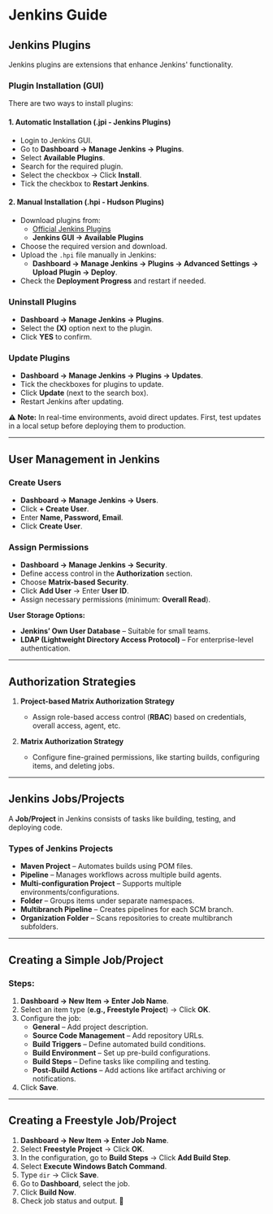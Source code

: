 
# **Jenkins Guide**

## **Jenkins Plugins**
Jenkins plugins are extensions that enhance Jenkins' functionality.

### **Plugin Installation (GUI)**
There are two ways to install plugins:

#### **1. Automatic Installation (.jpi - Jenkins Plugins)**
- Login to Jenkins GUI.
- Go to **Dashboard → Manage Jenkins → Plugins**.
- Select **Available Plugins**.
- Search for the required plugin.
- Select the checkbox → Click **Install**.
- Tick the checkbox to **Restart Jenkins**.

#### **2. Manual Installation (.hpi - Hudson Plugins)**
- Download plugins from:
  - [Official Jenkins Plugins](https://plugins.jenkins.io/)
  - **Jenkins GUI → Available Plugins**
- Choose the required version and download.
- Upload the `.hpi` file manually in Jenkins:
  - **Dashboard → Manage Jenkins → Plugins → Advanced Settings → Upload Plugin → Deploy**.
- Check the **Deployment Progress** and restart if needed.

### **Uninstall Plugins**
- **Dashboard → Manage Jenkins → Plugins**.
- Select the **(X)** option next to the plugin.
- Click **YES** to confirm.

### **Update Plugins**
- **Dashboard → Manage Jenkins → Plugins → Updates**.
- Tick the checkboxes for plugins to update.
- Click **Update** (next to the search box).
- Restart Jenkins after updating.

**⚠️ Note:** In real-time environments, avoid direct updates. First, test updates in a local setup before deploying them to production.

---

## **User Management in Jenkins**
### **Create Users**
- **Dashboard → Manage Jenkins → Users**.
- Click **+ Create User**.
- Enter **Name, Password, Email**.
- Click **Create User**.

### **Assign Permissions**
- **Dashboard → Manage Jenkins → Security**.
- Define access control in the **Authorization** section.
- Choose **Matrix-based Security**.
- Click **Add User** → Enter **User ID**.
- Assign necessary permissions (minimum: **Overall Read**).

**User Storage Options:**
- **Jenkins’ Own User Database** – Suitable for small teams.
- **LDAP (Lightweight Directory Access Protocol)** – For enterprise-level authentication.

---

## **Authorization Strategies**
1. **Project-based Matrix Authorization Strategy**
   - Assign role-based access control (**RBAC**) based on credentials, overall access, agent, etc.
   
2. **Matrix Authorization Strategy**
   - Configure fine-grained permissions, like starting builds, configuring items, and deleting jobs.

---

## **Jenkins Jobs/Projects**
A **Job/Project** in Jenkins consists of tasks like building, testing, and deploying code.

### **Types of Jenkins Projects**
- **Maven Project** – Automates builds using POM files.
- **Pipeline** – Manages workflows across multiple build agents.
- **Multi-configuration Project** – Supports multiple environments/configurations.
- **Folder** – Groups items under separate namespaces.
- **Multibranch Pipeline** – Creates pipelines for each SCM branch.
- **Organization Folder** – Scans repositories to create multibranch subfolders.

---

## **Creating a Simple Job/Project**
### **Steps:**
1. **Dashboard → New Item → Enter Job Name**.
2. Select an item type (**e.g., Freestyle Project**) → Click **OK**.
3. Configure the job:
   - **General** – Add project description.
   - **Source Code Management** – Add repository URLs.
   - **Build Triggers** – Define automated build conditions.
   - **Build Environment** – Set up pre-build configurations.
   - **Build Steps** – Define tasks like compiling and testing.
   - **Post-Build Actions** – Add actions like artifact archiving or notifications.
4. Click **Save**.

---

## **Creating a Freestyle Job/Project**
1. **Dashboard → New Item → Enter Job Name**.
2. Select **Freestyle Project** → Click **OK**.
3. In the configuration, go to **Build Steps** → Click **Add Build Step**.
4. Select **Execute Windows Batch Command**.
5. Type `dir` → Click **Save**.
6. Go to **Dashboard**, select the job.
7. Click **Build Now**.
8. Check job status and output.
 🚀